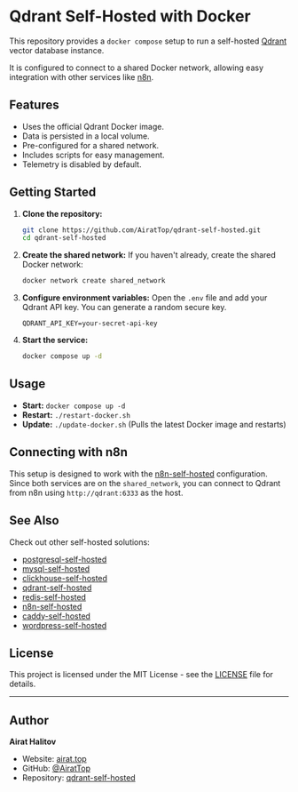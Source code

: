 # Qdrant Self-Hosted with Docker

This repository provides a `docker compose` setup to run a self-hosted [Qdrant](https://qdrant.tech/) vector database instance.

It is configured to connect to a shared Docker network, allowing easy integration with other services like [n8n](https://github.com/AiratTop/n8n-self-hosted).

## Features

-   Uses the official Qdrant Docker image.
-   Data is persisted in a local volume.
-   Pre-configured for a shared network.
-   Includes scripts for easy management.
-   Telemetry is disabled by default.

## Getting Started

1.  **Clone the repository:**
    ```bash
    git clone https://github.com/AiratTop/qdrant-self-hosted.git
    cd qdrant-self-hosted
    ```

2.  **Create the shared network:**
    If you haven't already, create the shared Docker network:
    ```bash
    docker network create shared_network
    ```

3.  **Configure environment variables:**
    Open the `.env` file and add your Qdrant API key. You can generate a random secure key.
    ```
    QDRANT_API_KEY=your-secret-api-key
    ```

4.  **Start the service:**
    ```bash
    docker compose up -d
    ```

## Usage

-   **Start:** `docker compose up -d`
-   **Restart:** `./restart-docker.sh`
-   **Update:** `./update-docker.sh` (Pulls the latest Docker image and restarts)

## Connecting with n8n

This setup is designed to work with the [n8n-self-hosted](https://github.com/AiratTop/n8n-self-hosted) configuration. Since both services are on the `shared_network`, you can connect to Qdrant from n8n using `http://qdrant:6333` as the host.

## See Also

Check out other self-hosted solutions:

-   [postgresql-self-hosted](https://github.com/AiratTop/postgresql-self-hosted)
-   [mysql-self-hosted](https://github.com/AiratTop/mysql-self-hosted)
-   [clickhouse-self-hosted](https://github.com/AiratTop/clickhouse-self-hosted)
-   [qdrant-self-hosted](https://github.com/AiratTop/qdrant-self-hosted)
-   [redis-self-hosted](https://github.com/AiratTop/redis-self-hosted)
-   [n8n-self-hosted](https://github.com/AiratTop/n8n-self-hosted)
-   [caddy-self-hosted](https://github.com/AiratTop/caddy-self-hosted)
-   [wordpress-self-hosted](https://github.com/AiratTop/wordpress-self-hosted)

## License

This project is licensed under the MIT License - see the [LICENSE](LICENSE) file for details.

---

## Author

**Airat Halitov**

- Website: [airat.top](https://airat.top)
- GitHub: [@AiratTop](https://github.com/AiratTop)
- Repository: [qdrant-self-hosted](https://github.com/AiratTop/qdrant-self-hosted)
